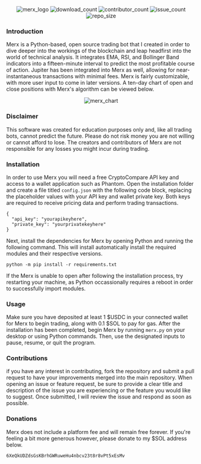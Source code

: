 <div align="center">
  <img src=https://user-images.githubusercontent.com/81941019/228043179-454302f4-fdaf-4715-92a3-f19a4c2e7ccc.png alt="merx_logo">
  <img src=https://img.shields.io/github/downloads/noahtheprogrammer/merx/total?style=for-the-badge alt="download_count">
  <img src=https://img.shields.io/github/contributors/noahtheprogrammer/merx?style=for-the-badge alt="contributor_count">
  <img src=https://img.shields.io/github/issues-raw/noahtheprogrammer/merx?style=for-the-badge alt="issue_count">
  <img src=https://img.shields.io/github/repo-size/noahtheprogrammer/merx?style=for-the-badge alt="repo_size">
</div>

### Introduction
Merx is a Python-based, open source trading bot that I created in order to dive deeper into the workings of the blockchain and leap headfirst into the world of technical analysis. It integrates EMA, RSI, and Bollinger Band indicators into a fifteen-minute interval to predict the most profitable course of action. Jupiter has been integrated into Merx as well, allowing for near-instantaneous transactions with minimal fees. Merx is fairly customizable, with more user input to come in later versions. A ten-day chart of open and close positions with Merx's algorithm can be viewed below.

<div align="center">
  <img src=https://user-images.githubusercontent.com/81941019/227742349-d87b9dab-286e-47a9-a1b7-51f4e8023274.png alt="merx_chart">
</div>

### Disclaimer
This software was created for education purposes only and, like all trading bots, cannot predict the future.
Please do not risk money you are not willing or cannot afford to lose. 
The creators and contributors of Merx are not responsible for any losses you might incur during trading.

### Installation
In order to use Merx you will need a free CryptoCompare API key and access to a wallet application such as Phantom.
Open the installation folder and create a file titled `config.json` with the following code block, replacing the placeholder values with your API key and wallet private key. Both keys are required to receive pricing data and perform trading transactions.
```
{
  "api_key": "yourapikeyhere",
  "private_key": "yourprivatekeyhere"
}
```
Next, install the dependencies for Merx by opening Python and running the following command.
This will install automatically install the required modules and their respective versions.
```
python -m pip install -r requirements.txt
```
If the Merx is unable to open after following the installation process, try restarting your machine, as Python occassionally requires a reboot in order to successfully import modules.

### Usage
Make sure you have deposited at least 1 $USDC in your connected wallet for Merx to begin trading, along with 0.1 $SOL to pay for gas.
After the installation has been completed, begin Merx by running `merx.py` on your desktop or using Python commands.
Then, use the designated inputs to pause, resume, or quit the program.

### Contributions
if you have any interest in contributing, fork the repository and submit a pull request to have your improvements merged into the main repository. When opening an issue or feature request, be sure to provide a clear title and description of the issue you are experiencing or the feature you would like to suggest. Once submitted, I will review the issue and respond as soon as possible.

### Donations
Merx does not include a platform fee and will remain free forever.
If you're feeling a bit more generous however, please donate to my $SOL address below.
```
6XeQkUDZdsGsKBrhGWRuweHu4nbcv23t8r8vPt5xEsMv
```
